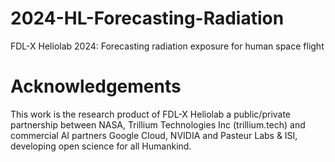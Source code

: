 # 2024-HL-Forecasting-Radiation
FDL-X Heliolab 2024: Forecasting radiation exposure for human space flight

# Acknowledgements
This work is the research product of FDL-X Heliolab a public/private partnership between NASA, Trillium Technologies Inc (trillium.tech) and commercial AI partners Google Cloud, NVIDIA and Pasteur Labs & ISI, developing open science for all Humankind. 
